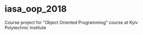 # iasa_oop_2018
Course project for "Object Oriented Programming" course at Kyiv Polytechnic Institute
